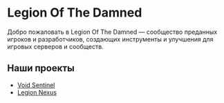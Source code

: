 # Legion Of The Damned

Добро пожаловать в Legion Of The Damned — сообщество преданных игроков и разработчиков, создающих инструменты и улучшения для игровых серверов и сообществ.

## Наши проекты
- [Void Sentinel]()
- [Legion Nexus](https://github.com/Legion-Of-The-Damned/legion-nexus)
